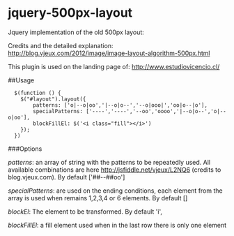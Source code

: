 jquery-500px-layout
===================

Jquery implementation of the old 500px layout:

Credits and the detailed explanation:
http://blog.vjeux.com/2012/image/image-layout-algorithm-500px.html

This plugin is used on the landing page of:
http://www.estudiovicencio.cl/

##Usage

```  
  $(function () {
    $("#layout").layout({
        patterns: ['o|--o|oo','|--o|o--','--o|ooo|','oo|o--|o'],
        specialPatterns: ['----','----','--oo','oooo','|--o|o--','o|--o|oo'],
        blockFillEl: $('<i class="fill"></i>')
    });
  })
```
###Options

*patterns*: an array of string with the patterns to be repeatedly used. All available combinations are here http://jsfiddle.net/vjeux/L2NQ6 (credits to blog.vjeux.com). By default ['##--##oo']

*specialPatterns*: are used on the ending conditions, each element from the array is used when remains 1,2,3,4 or 6 elements. By default []

*blockEl*: The element to be transformed. By default 'i',

*blockFillEl*: a fill element used when in the last row there is only one element

